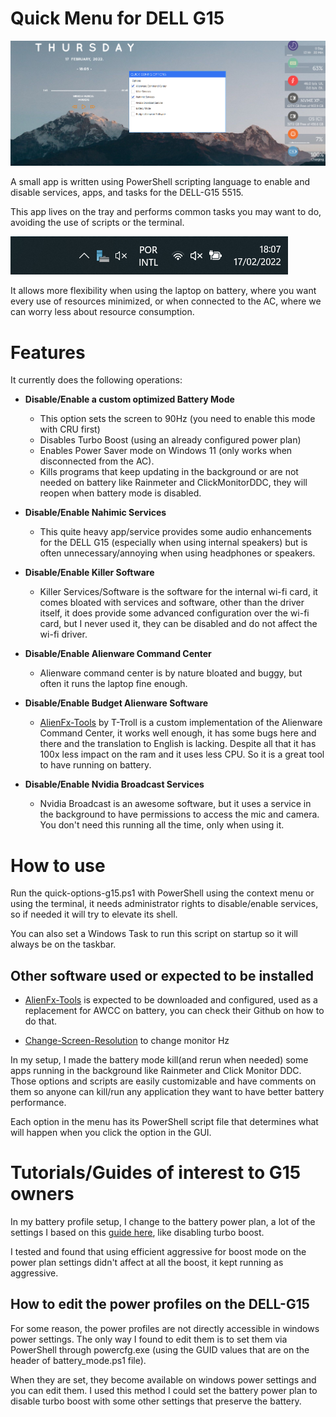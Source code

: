 # Quick Menu for DELL G15

![quick-options](./quick-options.png)

A small app is written using PowerShell scripting language to enable and disable services, apps, and tasks for the DELL-G15 5515.

This app lives on the tray and performs common tasks you may want to do, avoiding the use of scripts or the terminal.

![quick-options](./taskbar.png)

It allows more flexibility when using the laptop on battery, where you want every use of resources minimized, or when connected to the AC, where we can worry less about resource consumption.

# Features

It currently does the following operations:

- **Disable/Enable a custom optimized Battery Mode**
    - This option sets the screen to 90Hz (you need to enable this mode with CRU first)
    - Disables Turbo Boost (using an already configured power plan)
    - Enables Power Saver mode on Windows 11 (only works when disconnected from the AC).
    - Kills programs that keep updating in the background or are not needed on battery like Rainmeter and ClickMonitorDDC, they will reopen when battery mode is disabled.

- **Disable/Enable Nahimic Services**
    - This quite heavy app/service provides some audio enhancements for the DELL G15 (especially when using internal speakers) but is often unnecessary/annoying when using headphones or speakers.

- **Disable/Enable Killer Software**
    - Killer Services/Software is the software for the internal wi-fi card, it comes bloated with services and software, other than the driver itself, it does provide some advanced configuration over the wi-fi card, but I never used it, they can be disabled and do not affect the wi-fi driver. 

- **Disable/Enable Alienware Command Center**
    - Alienware command center is by nature bloated and buggy, but often it runs the laptop fine enough.

- **Disable/Enable Budget Alienware Software**
    - [AlienFx-Tools](https://github.com/T-Troll/alienfx-tools) by T-Troll is a custom implementation of the Alienware Command Center, it works well enough, it has some bugs here and there and the translation to English is lacking. Despite all that it has 100x less impact on the ram and it uses less CPU. So it is a great tool to have running on battery.

- **Disable/Enable Nvidia Broadcast Services**
    - Nvidia Broadcast is an awesome software, but it uses a service in the background to have permissions to access the mic and camera. You don't need this running all the time, only when using it.  

# How to use
Run the quick-options-g15.ps1 with PowerShell using the context menu or using the terminal, it needs administrator rights to disable/enable services, so if needed it will try to elevate its shell.

You can also set a Windows Task to run this script on startup so it will always be on the taskbar.

## Other software used or expected to be installed

- [AlienFx-Tools](https://github.com/T-Troll/alienfx-tools) is expected to be downloaded and configured, used as a replacement for AWCC on battery, you can check their Github on how to do that.

- [Change-Screen-Resolution](https://tools..at/change-screen-resolution/) to change monitor Hz

In my setup, I made the battery mode kill(and rerun when needed) some apps running in the background like Rainmeter and Click Monitor DDC. Those options and scripts are easily customizable and have comments on them so anyone can kill/run any application they want to have better battery performance.

Each option in the menu has its PowerShell script file that determines what will happen when you click the option in the GUI. 

# Tutorials/Guides of interest to G15 owners 

In my battery profile setup, I change to the battery power plan, a lot of the settings I based on this [guide here](https://www.reddit.com/r/AcerNitro/comments/rfwjah/how_i_achieved_12_hours_battery_lifeguide/), like disabling turbo boost.

I tested and found that using efficient aggressive for boost mode on the power plan settings didn't affect at all the boost, it kept running as aggressive. 

## How to edit the power profiles on the DELL-G15

For some reason, the power profiles are not directly accessible in windows power settings. The only way I found to edit them is to set them via PowerShell through powercfg.exe (using the GUID values that are on the header of battery_mode.ps1 file). 

When they are set, they become available on windows power settings and you can edit them. I used this method I could set the battery power plan to disable turbo boost with some other settings that preserve the battery.
